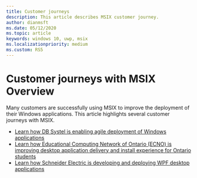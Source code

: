 ```yaml
---
title: Customer journeys
description: This article describes MSIX customer journey. 
author: dianmsft
ms.date: 05/12/2020
ms.topic: article
keywords: windows 10, uwp, msix
ms.localizationpriority: medium
ms.custom: RS5
---
```


# Customer journeys with MSIX Overview

Many customers are successfully using MSIX to improve the deployment of their Windows applications. This article highlights several customer journeys with MSIX.

* [Learn how DB Systel is enabling agile deployment of Windows applications](customer/DB-Systel.md)
* [Learn how Educational Computing Network of Ontario (ECNO) is improving desktop application delivery and install experience for Ontario students](customer/ECNO.md)
* [Learn how Schneider Electric is developing and deploying WPF desktop applications](customer/Schneider-Electric.md)

